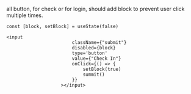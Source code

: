 all button, for check or for login, should add block to prevent user click multiple times.
```
const [block, setBlock] = useState(false)
```
```
<input
                        className={"submit"}
                        disabled={block}
                        type='button'
                        value={"Check In"}
                        onClick={() => {
                            setBlock(true)
                            summit()
                        }}
                    ></input>
```
